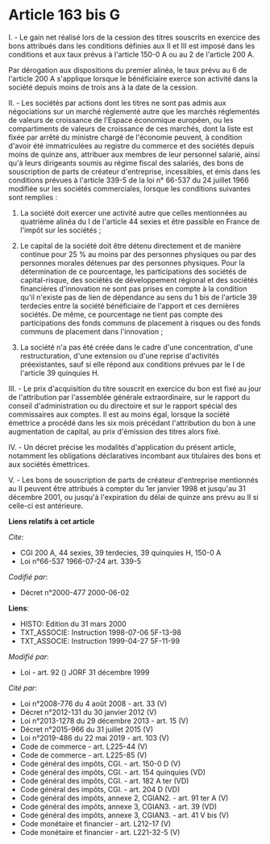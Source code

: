 # Article 163 bis G

I. - Le gain net réalisé lors de la cession des titres souscrits en exercice des bons attribués dans les conditions définies
aux II et III est imposé dans les conditions et aux taux prévus à l'article 150-0 A ou au 2 de l'article 200 A.

Par dérogation aux dispositions du premier alinéa, le taux prévu au 6 de l'article 200 A s'applique lorsque le bénéficiaire
exerce son activité dans la société depuis moins de trois ans à la date de la cession.

II. - Les sociétés par actions dont les titres ne sont pas admis aux négociations sur un marché réglementé autre que les
marchés réglementés de valeurs de croissance de l'Espace économique européen, ou les compartiments de valeurs de croissance
de ces marchés, dont la liste est fixée par arrêté du ministre chargé de l'économie peuvent, à condition d'avoir été
immatriculées au registre du commerce et des sociétés depuis moins de quinze ans, attribuer aux membres de leur personnel
salarié, ainsi qu'à leurs dirigeants soumis au régime fiscal des salariés, des bons de souscription de parts de créateur
d'entreprise, incessibles, et émis dans les conditions prévues à l'article 339-5 de la loi n° 66-537 du 24 juillet 1966
modifiée sur les sociétés commerciales, lorsque les conditions suivantes sont remplies :

1. La société doit exercer une activité autre que celles mentionnées au quatrième alinéa du I de l'article 44 sexies et être
passible en France de l'impôt sur les sociétés ;

2. Le capital de la société doit être détenu directement et de manière continue pour 25 % au moins par des personnes
physiques ou par des personnes morales détenues par des personnes physiques. Pour la détermination de ce pourcentage, les
participations des sociétés de capital-risque, des sociétés de développement régional et des sociétés financières
d'innovation ne sont pas prises en compte à la condition qu'il n'existe pas de lien de dépendance au sens du 1 bis de
l'article 39 terdecies entre la société bénéficiaire de l'apport et ces dernières sociétés. De même, ce pourcentage ne tient
pas compte des participations des fonds communs de placement à risques ou des fonds communs de placement dans l'innovation ;

3. La société n'a pas été créée dans le cadre d'une concentration, d'une restructuration, d'une extension ou d'une reprise
d'activités préexistantes, sauf si elle répond aux conditions prévues par le I de l'article 39 quinquies H.

III. - Le prix d'acquisition du titre souscrit en exercice du bon est fixé au jour de l'attribution par l'assemblée générale
extraordinaire, sur le rapport du conseil d'administration ou du directoire et sur le rapport spécial des commissaires aux
comptes. Il est au moins égal, lorsque la société émettrice a procédé dans les six mois précédant l'attribution du bon à une
augmentation de capital, au prix d'émission des titres alors fixé.

IV. - Un décret précise les modalités d'application du présent article, notamment les obligations déclaratives incombant aux
titulaires des bons et aux sociétés émettrices.

V. - Les bons de souscription de parts de créateur d'entreprise mentionnés au II peuvent être attribués à compter du 1er
janvier 1998 et jusqu'au 31 décembre 2001, ou jusqu'à l'expiration du délai de quinze ans prévu au II si celle-ci est
antérieure.

**Liens relatifs à cet article**

_Cite_:

  - CGI 200 A, 44 sexies, 39 terdecies, 39 quinquies H, 150-0 A
  - Loi n°66-537 1966-07-24 art. 339-5

_Codifié par_:

  - Décret n°2000-477 2000-06-02

**Liens**:

  - HISTO: Edition du 31 mars 2000
  - TXT_ASSOCIE: Instruction 1998-07-06 5F-13-98
  - TXT_ASSOCIE: Instruction 1999-04-27 5F-11-99

_Modifié par_:

  - Loi - art. 92 () JORF 31 décembre 1999

_Cité par_:

  - Loi n°2008-776 du 4 août 2008 - art. 33 (V)
  - Décret n°2012-131 du 30 janvier 2012 (V)
  - Loi n°2013-1278 du 29 décembre 2013 - art. 15 (V)
  - Décret n°2015-966 du 31 juillet 2015 (V)
  - Loi n°2019-486 du 22 mai 2019 - art. 103 (V)
  - Code de commerce - art. L225-44 (V)
  - Code de commerce - art. L225-85 (V)
  - Code général des impôts, CGI. - art. 150-0 D (V)
  - Code général des impôts, CGI. - art. 154 quinquies (VD)
  - Code général des impôts, CGI. - art. 182 A ter (VD)
  - Code général des impôts, CGI. - art. 204 D (VD)
  - Code général des impôts, annexe 2, CGIAN2. - art. 91 ter A (V)
  - Code général des impôts, annexe 3, CGIAN3. - art. 39 (VD)
  - Code général des impôts, annexe 3, CGIAN3. - art. 41 V bis (V)
  - Code monétaire et financier - art. L212-17 (V)
  - Code monétaire et financier - art. L221-32-5 (V)
